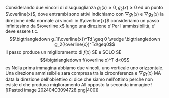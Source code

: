 Considerando due vincoli di disuguaglianza $g_1(x) \geq 0, g_2(x) \geq 0$ ed un punto $\overline{x}$, dove entrambi sono attivi
Indichiamo con $\bigtriangledown g_1(x)$ e $\bigtriangledown g_2(x)$ la direzione della normale ai vincoli in $\overline{x}$
consideriamo un passo infinitesimo da $\overline x$ lungo una direzione $d$
Per l'ammissibilità, $d$ deve essere t.c.
$$\bigtriangledown g_1(\overline{x})^Td \geq 0 \wedge \bigtriangledown g_2(\overline{x})^Td\geq0$$
Il passo produce un miglioramento di $f(x)$ SE e SOLO SE 
$$\bigtriangledown f(\overline x)^T d<0$$
es
Nella prima immagina abbiamo due vincoli, uno verticale uno orizzontale. Una direzione ammissibile sara compresa tra la circonferenza e $\bigtriangledown g_1(x)$ MA data la direzione dell'obiettivo ci dice che siamo nell'ottimo perche non esiste d che produca miglioramento
All opposto la seconda immagine
![[Pasted image 20240403094728.png|400]]
